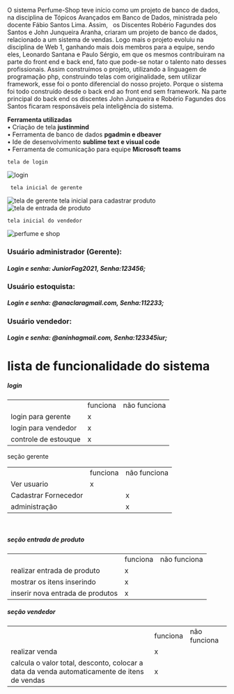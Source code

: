 
  
  
    

<!DOCTYPE html>
<html>
<head>
	<meta charset="utf-8">
	
</head>
<body>
	<p>

O sistema Perfume-Shop teve início como um projeto de banco de dados, na disciplina de Tópicos Avançados em Banco de Dados, ministrada pelo docente Fábio Santos Lima. Assim,   os Discentes Robério Fagundes dos Santos e John Junqueira Aranha, criaram um projeto de banco de dados, relacionado a um sistema de vendas. 
Logo mais o projeto evoluiu na disciplina de Web 1, ganhando mais dois membros para a equipe, sendo eles, Leonardo Santana e Paulo Sérgio, em que os mesmos contribuiram na parte do front end e back end, fato que pode-se notar o talento nato desses profissionais. Assim construímos o projeto, utilizando a linguagem de programação php, construindo telas com originalidade, sem utilizar framework, esse foi o ponto diferencial do nosso projeto. Porque o sistema foi todo construído desde o back end ao front end sem framework. Na parte principal do back end os discentes John Junqueira e Robério Fagundes dos Santos ficaram responsáveis pela inteligência do sistema. 


<b>Ferramenta utilizadas</b> <br>
		•	Criação de tela <b>justinmind</b> <br>
		•	Ferramenta de banco de dados <b>pgadmin e dbeaver</b><br>
•	Ide de desenvolvimento <b>sublime text e visual code</b><br>
		•	Ferramenta de comunicação para equipe <b>Microsoft teams</b><br>
		
		
	tela de login
 
![login](https://user-images.githubusercontent.com/81059103/129487783-0e577ce2-55c5-46db-8f9b-43a0376e9f9a.JPG)

	 tela inicial de gerente
![tela de gerente](https://user-images.githubusercontent.com/81059103/129488057-d65ad1e0-9f25-4c85-b355-158226c9863c.JPG)
	tela inicial para cadastrar produto
![tela de entrada de produto](https://user-images.githubusercontent.com/81059103/129488300-9e03a9be-0d06-418b-9355-e93925d540b0.JPG)
    
    tela inicial do vendedor
    
  ![perfume e shop](https://user-images.githubusercontent.com/81059103/129487235-e8ea361e-f147-422d-8646-aa4e9a6a6b88.JPG)

 
<h3> Usuário administrador (Gerente):</h3> 
    <h5> Login e senha: JuniorFag2021, Senha:123456; </h5>
 
<h3> Usuário estoquista:</h3> 
    <h5>Login e senha: @anaclaragmail.com, Senha:112233;</h5>
 
<h3>Usuário vendedor:</h3> 
    <h5>Login e senha: @aninhagmail.com, Senha:123345iur;</h5>
    
		
	
 
 <h1>lista de funcionalidade do sistema</h1>
 
  <h5>login</h5>
	<table>
  <tr><td></td><td>funciona</td><td>não funciona</td></tr>
			<tr><td>login para gerente</td><td>x</td><td></td></tr>
			<tr><td>login para vendedor</td><td>x</td><td></td></tr>
			<tr><td>controle de estouque</td><td>x</td><td></td></tr>
	</table
 
 
 <h5>seção gerente</h5>
	<table>
  <tr><td></td><td>funciona</td><td>não funciona</td></tr>
			<tr><td>Ver usuario</td><td>x</td><td></td></tr>
			<tr><td>Cadastrar Fornecedor</td><td></td><td>x</td></tr>
			<tr><td>administração</td><td></td><td>x</td></tr>
	</table><br>
 
  <h5>seção entrada de produto</h5>
	<table>
  <tr><td></td><td>funciona</td><td>não funciona</td></tr>
			<tr><td>realizar entrada de produto</td><td>x</td><td></td></tr>
			<tr><td>mostrar os itens inserindo</td><td>x</td><td></td></tr>
  	<tr><td>inserir nova entrada de produtos</td><td>x</td><td></td></tr>
 </table>
 
  <h5>seção vendedor</h5>
	<table>
  <tr><td></td><td>funciona</td><td>não funciona</td></tr>
			<tr><td>realizar venda</td><td>x</td><td></td></tr>
			<tr><td>calcula o valor total, desconto, colocar a data da venda automaticamente de itens de vendas</td><td>x</td><td></td></tr>
	</table

</body>
</html>


 
